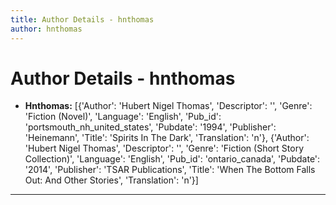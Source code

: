 ```yaml
---
title: Author Details - hnthomas
author: hnthomas
---
```


# Author Details - hnthomas

<ul>
    <li><strong>Hnthomas:</strong> [{'Author': 'Hubert Nigel Thomas', 'Descriptor': '', 'Genre': 'Fiction (Novel)', 'Language': 'English', 'Pub_id': 'portsmouth_nh_united_states', 'Pubdate': '1994', 'Publisher': 'Heinemann', 'Title': 'Spirits In The Dark', 'Translation': 'n'}, {'Author': 'Hubert Nigel Thomas', 'Descriptor': '', 'Genre': 'Fiction (Short Story Collection)', 'Language': 'English', 'Pub_id': 'ontario_canada', 'Pubdate': '2014', 'Publisher': 'TSAR Publications', 'Title': 'When The Bottom Falls Out: And Other Stories', 'Translation': 'n'}]</li>
</ul>
<hr>